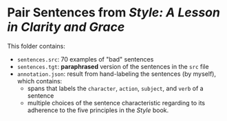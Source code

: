 # Pair Sentences from *Style: A Lesson in Clarity and Grace*

This folder contains:
- `sentences.src`: 70 examples of "bad" sentences
- `sentences.tgt`: **paraphrased** version of the sentences in the `src` file
- `annotation.json`: result from hand-labeling the sentences (by myself), which contains:
   - spans that labels the `character`, `action`, `subject`, and `verb` of a sentence
   - multiple choices of the sentence characteristic regarding to its adherence to the five principles in the *Style* book.
